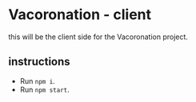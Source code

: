 # Vacoronation - client

this will be the client side for the Vacoronation project.

## instructions

- Run `npm i`.
- Run `npm start`.

